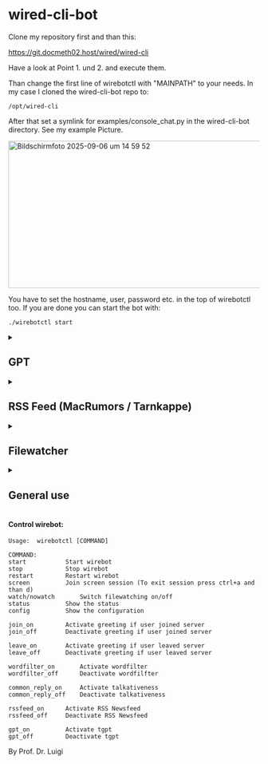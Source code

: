 # wired-cli-bot

Clone my repository first and than this:

https://git.docmeth02.host/wired/wired-cli

Have a look at Point 1. und 2. and execute them.

Than change the first line of wirebotctl with "MAINPATH" to your needs. In my case I cloned the wired-cli-bot repo to:

    /opt/wired-cli

After that set a symlink for examples/console_chat.py in the wired-cli-bot directory. See my example Picture.

<img width="1237" height="295" alt="Bildschirmfoto 2025-09-06 um 14 59 52" src="https://github.com/user-attachments/assets/2fc30317-7732-43f0-ad5e-7984b355ca10" />

You have to set the hostname, user, password etc. in the top of wirebotctl too. If you are done you can start the bot with:

    ./wirebotctl start

<details>
<summary>
<h2>
GPT
</h2>
</summary>
	
### If you want to use GPT feature (including image generation) you need this (GPT feature is based on 'tgpt'): ###

	Install latest "Golang" (go) for your system
 	https://go.dev/dl
Compile my modified version of the original tgpt version (https://github.com/aandrew-me/tgpt)
 	
  	git clone https://github.com/ProfDrLuigi/tgpt
 	cd tgpt
  	bash build.sh  	
Copy your desired binary in the build folder to

	/opt/wired-cli/tgpt
If you want to start tgpt in background with wirebotctl you must set this:

	gpt_autostart=yes
in wirebot.sh

</details>

<details>
<summary>
<h2>
RSS Feed (MacRumors / Tarnkappe)
</h2>
</summary>

### If you don't want to use RSS Feed:

If you don't need this feature you can disable it by typing

	/opt/wired-cli/wirebot.sh rss_off

</details>

<details>
<summary>
<h2>
Filewatcher
</h2>
</summary>

To change the Path of the folder which should be watched change the corresponding options in

	/opt/wired-cli/wirebot.sh

If you don't need this feature you can disable it by typing

	/opt/wired-cli/./wirebotctl nowatch

 To run filewatcher you need the dependency:

	inotifywait

Install it from your System Repository.

</details>

<details>
<summary>
<h2>
General use
</h2>
</summary>

To use it in chat simply start every chat line with # e.g.

	# How are you today?
	
and wait for the reply. You can speak in every language with him.

If you want to create an Image do this e.g.

	#p Show me a picture of a cat.

If you want to extent the wirebot with functions you can edit wirebot.sh in your .wirebot Directory.

To see all possible options of the bot type

	#help

in main chat window.

</details>


#### Control wirebot:

	Usage:  wirebotctl [COMMAND]

	COMMAND:
	start			Start wirebot
	stop			Stop wirebot
	restart			Restart wirebot
	screen			Join screen session (To exit session press ctrl+a and than d)
	watch/nowatch		Switch filewatching on/off
	status			Show the status
	config			Show the configuration
	
	join_on			Activate greeting if user joined server
	join_off		Deactivate greeting if user joined server
	
	leave_on		Activate greeting if user leaved server
	leave_off		Deactivate greeting if user leaved server

	wordfilter_on		Activate wordfilter
	wordfilter_off		Deactivate wordfilfter
	
	common_reply_on		Activate talkativeness
	common_reply_off	Deactivate talkativeness	
	
	rssfeed_on		Activate RSS Newsfeed
	rssfeed_off		Deactivate RSS Newsfeed

 	gpt_on			Activate tgpt
	gpt_off			Deactivate tgpt

By Prof. Dr. Luigi

